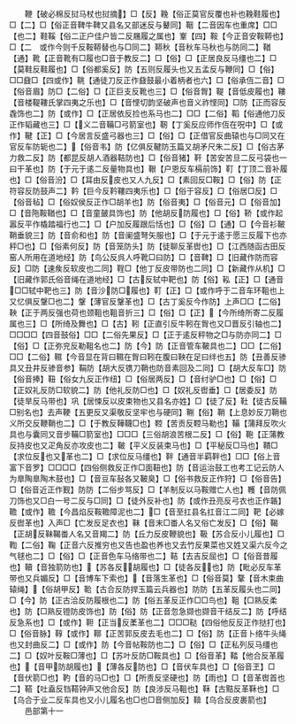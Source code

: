 <!-- { "loadSidebar": true } -->
　　鞭【破必棉反挝马杖也挝摘】□【反】鞔【俗正莫官反覆也补也鞔鞋履也】□【二】□【俗正音鞞牛鞞又县名又部迷反与鼙同】鞇【二音因车也重席】□□【也二】鞋鞵【俗二正户佳户皆二反屩履之属也】鞌【四】鞍【今正音安鞍鞯也】□【二　或作今则千反鞍鞯替也与□同二】鞯秋【音秋车马秋也与防同二】鞧【通】靴【正音靴有□履也□音于教反二】□【俗】□【正居良反马缰也二】□【莫鞋反鞋履也】□【俗都奚反】防【五则反履头也又五孟反与鞭同】□【俗】□□鼗□【四或作】鞉【通徒刀反正作鼗鼓最小着柄者也六】□【俗承仾二音】□【俗音眉】防□【二俗】□【正巨支反靴也三】□【俗音胷】鞮【音低皮履也】鞻【音楼鞮鞻氏掌四夷之乐也】□【音悭切韵坚破声也音义祚悭同】□防【正而容反毳饰也二】防【或作】□【正居依反捡也系马也二】□□【二俗】鞱【俗通他刀反正作韬藏也三】□【义二音鞴□弓箭室也】靭【丁奚反应师作仾在呪中】□【或作】鞬【正】□【今居言反盛弓器也三】□【俗】□【正借官反曲辕也与□同又在官反车防轭也二】【俗音韦】防【亿俱反鞬防玉篇又胡矛尺朱二反】□【俗古茅力救二反】防【都昆反胡人酒器鞊防也】□【俗音猪】靬【苦安苦旦二反弓袋也一曰干革也】防【于元于逺二反量物具也】鞎【户恩反车槅前饰】靪【丁顶二音补履也】□【俗音汾】□【耳由反皮也又人九反】□【素回反□鞍】□【俗】防【正符容反防鼓声二】靲【巨今反靲鞻四夷乐也】□【俗于容反】□【俗居□反】□【俗音毡】□【俗奴侯反正作□胡羊也】防【俗音夷】□【俗音元】□【俗音加】□【音陁鞍鞧也】□【音童皷具饰也】防【他胡反防履也】□【俗】鞒【或作起嚣反平作橇踏福行也二】□【户加反履跟后恬也】□【俗】□【通】□【今音衫鞁鞘垂貌三】防【音俞和也】防【音阑盛弩矢服也】□【于元于逺于愿三反履下也亦秤□也】□【俗素何反】防【音笼防头】防【徒聊反革辔也】□【江西随函古田反窑人所用在道地经】防【鸟公反呉人呼靴□曰防】□【音鞞】□【旧藏作防而容反】□防【速矦反软皮也二同】鞓□【他丁反皮带防也二同】□【新藏作从机】□【旧藏作郭氏俗音绳在道地经】□【古反轼中靶也】防【俗】鞃【正】□【通音□□轼中靶也三】防【音沙防□履也】靪【正】□【或作呼于二音车环靻也上又忆俱反鞶□也二】鞶【薄官反鞶革也】□【古丁奚反今作防】上声□□【二俗】鞅【正于两反强也荷也颈靻也靻音折三】□【俗】□【正】【今所绮所寄二反履属也三】□【所绮及舞也】□【古】靷【正直引反牛靷在胷也又□晋反引轴也二】□□□□【四音鼓俗】□□【二俗先果反】□【正于逺反秤物之□与防亦同二】□【俗】□【正弥兖反勒靻名也二】防【今】防【正音管车鞁具也二】□□【二俗】□□【二俗】韅【今音显在背曰韅在胷曰靷在腹曰鞅在足曰绊也五】防【丑善反骖具又丑井反骖音参】鞙防【胡大反镌刀鞘也防音素回及二同】□【胡大反车□】防【俗音捧】靵【俗女九反正作纽】□【俗居两反】□【音纣驴□也】□【俗】□【正奴礼反防□软貌二】防【他礼反防□也】□【奴礼反辔垂】□【居委反】防【徒旱反马带也】巩【居悚反以皮束物也又县名亦姓】□【徒了反】靯【徒古反鞴□别名也】去声鞕【五更反又渠敬反坚牢也与硬同】鞩【俗】鞘【上息妙反刀鞘也义所交反鞭鞘也二】□【于教反鞾韈□也】鞚【苦贡反鞚马勒也】鞴【蒲拜反吹火具也与囊同又音步鞴□箭室也】□□□【三俗胡浪苦根二反】□【俗】鞄【正蒲教反持皮也又疋角反亦攻皮也二】鞁【平义反装束马也】□【平秘反□马也】鞼□【求位反也又革也二】□【求位反马缰也】靽【通音半羁靽也】□□【俗上音富下音罗】□□□□【四俗侧救反正作□面靵也】防【音运治鼓工也考工记云防人为臯陶臯陶木鼓也】□【音豆车鼔各又鞁臭】□【俗书救反正作狩】□【俗音告】□【俗音近正作觐】防防【二俗步骂反】□【羊制反以马鞍赠亡人也】韄【音防佩刀饰也又□白一号二反与□同】□【徒外反补也】防【或作丑亮反弓衣也正作韔】韂【或作】韂【今昌焰反鞍韂障泥也二】□【音至扛县名扛音江二同】靶【必嫁反辔革也】入声□【亡发反足衣也】靺【音末□畨人名又俗亡发反】□【俗】鞨【正胡反靺鞨畨人名又音羯二】防【丘力反皮鞭貌也】靸【苏合反小儿履也】□鞫【二俗】鞠【正音六反推穷也又告也盈也养也又去竹反果菜也又姓又渠六反今之气毬也二】□【俗】□【正音色车马络带也二】鞊【去吉反屈也】□【俗音昔履也】韇【音独箭防也】【苏各反胡履也】□【徒各反也】防【毗必反车革带也又兵媚反】□【音博车下索也】【音落生革也】□【俗音莫】鞪【音木束曲辕绳】【俗胡甲反】鞈【古合反防捍玉篇云兵器也】防防【五革反履头也二同】□【今】防【正古洽反防履根也二】防【俗五革反正作□□鸟也】靻【□熟反柔也】防【□熟反镫防皮饰也】防【俗】防【正音忽急撷也撷音干结反二】防【呼结反急系也】□【或作】靼【正当反葇革也二】□□□鞑【四俗他反反正作挞打也】□【俗音脉】鞟【或作】鞹【正苦郭反皮去毛也二】□【俗】防【正音卜络牛头绳也又封曲反二】□【或作】防【今音帖鞍防也二】□【俗】□【正私列反马缰也二】□【奴叶反鞍□薄也】□【苏叶反防□鞍具也】□【俗音革】鞜【他合反革履也】【音甲防胡履也】【薄各反防也】□【音伏车具也】□【俗音玊】□【音伏箭□也】靮【音的马□也】□【所责反坚硬也】防【雨也】□【音革辔首也二】鞳【吐盍反铛鞳钟声又他合反】防【良涉反马靻也】鞂【古黠反革鞂也】□【乌合于业二反车具也又小儿履名也□也□音侧加反】鞥【乌合反皮裹箭也】
　　邑部第十一
